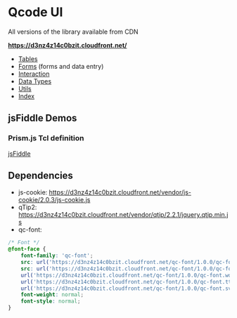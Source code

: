 # Qcode UI

All versions of the library available from CDN

**https://d3nz4z14c0bzit.cloudfront.net/**

- [Tables](docs/tables/index.md)
- [Forms](docs/forms/index.md) (forms and data entry)
- [Interaction](docs/interaction/index.md)
- [Data Types](docs/data_types/index.md)
- [Utils](docs/utils/index.md)
- [Index](docs/index.md)

## jsFiddle Demos

### Prism.js Tcl definition
[jsFiddle](http://jsfiddle.net/PeterChaplin/ta9vy1e0/)

## Dependencies
- js-cookie: https://d3nz4z14c0bzit.cloudfront.net/vendor/js-cookie/2.0.3/js-cookie.js
- qTip2: https://d3nz4z14c0bzit.cloudfront.net/vendor/qtip/2.2.1/jquery.qtip.min.js
- qc-font:
```css
/* Font */
@font-face {
    font-family: 'qc-font';
    src: url('https://d3nz4z14c0bzit.cloudfront.net/qc-font/1.0.0/qc-font.eot');
    src: url('https://d3nz4z14c0bzit.cloudfront.net/qc-font/1.0.0/qc-font.eot?#iefix') format('embedded-opentype'),
    url('https://d3nz4z14c0bzit.cloudfront.net/qc-font/1.0.0/qc-font.woff') format('woff'),
    url('https://d3nz4z14c0bzit.cloudfront.net/qc-font/1.0.0/qc-font.ttf') format('truetype'),
    url('https://d3nz4z14c0bzit.cloudfront.net/qc-font/1.0.0/qc-font.svg#qc-font') format('svg');
    font-weight: normal;
    font-style: normal;
}
```
